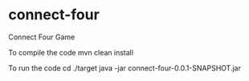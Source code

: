 # connect-four
Connect Four Game

To compile the code
mvn clean install

To run the code
cd ./target
java -jar connect-four-0.0.1-SNAPSHOT.jar
